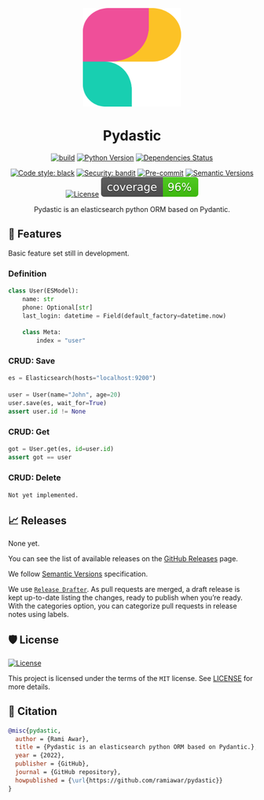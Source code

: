 <div align="center">
  
<img src="https://github.com/RamiAwar/pydastic/raw/main/assets/images/pydastic.png" width="200" height="200" />
<h1>Pydastic</h1>
 
[![build](https://github.com/RamiAwar/pydastic/actions/workflows/build.yml/badge.svg)](https://github.com/RamiAwar/pydastic/actions/workflows/build.yml)
[![Python Version](https://img.shields.io/pypi/pyversions/pydastic.svg)](https://pypi.org/project/pydastic/)
[![Dependencies Status](https://img.shields.io/badge/dependencies-up%20to%20date-brightgreen.svg)](https://github.com/ramiawar/pydastic/pulls?utf8=%E2%9C%93&q=is%3Apr%20author%3Aapp%2Fdependabot)

[![Code style: black](https://img.shields.io/badge/code%20style-black-000000.svg)](https://github.com/psf/black)
[![Security: bandit](https://img.shields.io/badge/security-bandit-green.svg)](https://github.com/PyCQA/bandit)
[![Pre-commit](https://img.shields.io/badge/pre--commit-enabled-brightgreen?logo=pre-commit&logoColor=white)](https://github.com/ramiawar/pydastic/blob/master/.pre-commit-config.yaml)
[![Semantic Versions](https://img.shields.io/badge/%20%20%F0%9F%93%A6%F0%9F%9A%80-semantic--versions-e10079.svg)](https://github.com/ramiawar/pydastic/releases)
[![License](https://img.shields.io/github/license/ramiawar/pydastic)](https://github.com/ramiawar/pydastic/blob/master/LICENSE)
![Coverage Report](https://github.com/RamiAwar/pydastic/raw/main/assets/images/coverage.svg)

Pydastic is an elasticsearch python ORM based on Pydantic.

</div>

## 🚀 Features

Basic feature set still in development.

### Definition
```python
class User(ESModel):
    name: str
    phone: Optional[str]
    last_login: datetime = Field(default_factory=datetime.now)

    class Meta:
        index = "user"
```

### CRUD: Save
```python
es = Elasticsearch(hosts="localhost:9200")

user = User(name="John", age=20)
user.save(es, wait_for=True)
assert user.id != None
```

### CRUD: Get
```python
got = User.get(es, id=user.id)
assert got == user
```

### CRUD: Delete
```Not yet implemented.```


## 📈 Releases

None yet.

You can see the list of available releases on the [GitHub Releases](https://github.com/ramiawar/pydastic/releases) page.

We follow [Semantic Versions](https://semver.org/) specification.

We use [`Release Drafter`](https://github.com/marketplace/actions/release-drafter). As pull requests are merged, a draft release is kept up-to-date listing the changes, ready to publish when you’re ready. With the categories option, you can categorize pull requests in release notes using labels.

## 🛡 License

[![License](https://img.shields.io/github/license/ramiawar/pydastic)](https://github.com/ramiawar/pydastic/blob/master/LICENSE)

This project is licensed under the terms of the `MIT` license. See [LICENSE](https://github.com/ramiawar/pydastic/blob/master/LICENSE) for more details.

## 📃 Citation

```bibtex
@misc{pydastic,
  author = {Rami Awar},
  title = {Pydastic is an elasticsearch python ORM based on Pydantic.},
  year = {2022},
  publisher = {GitHub},
  journal = {GitHub repository},
  howpublished = {\url{https://github.com/ramiawar/pydastic}}
}
```
